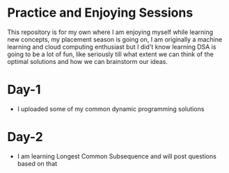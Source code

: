 # Practice and Enjoying Sessions
This repository is for my own where I am enjoying myself while learning new concepts, my placement season is going on, I am originally a machine learning and cloud computing enthusiast but I did't know learning DSA is going to be a lot of fun, like seriously till what extent we can think of the optimal solutions and how we can brainstorm our ideas.

# Day-1
- I uploaded some of my common dynamic programming solutions
# Day-2
- I am learning Longest Common Subsequence and will post questions based on that
